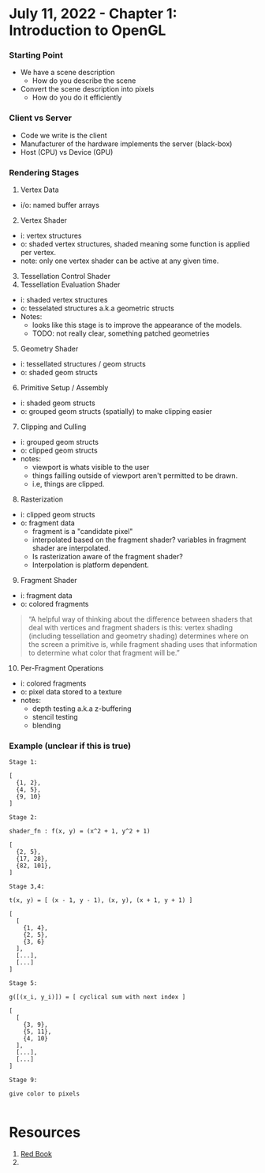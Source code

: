 # July 11, 2022 - Chapter 1: Introduction to OpenGL

### Starting Point

* We have a scene description
  - How do you describe the scene
* Convert the scene description into pixels
  - How do you do it efficiently

### Client vs Server

* Code we write is the client
* Manufacturer of the hardware implements the server (black-box)
* Host (CPU) vs Device (GPU)

### Rendering Stages

1. Vertex Data
  - i/o: named buffer arrays
2. Vertex Shader
  - i: vertex structures
  - o: shaded vertex structures, shaded meaning some function is applied per vertex.
  - note: only one vertex shader can be active at any given time.
3. Tessellation Control Shader
4. Tessellation Evaluation Shader
  - i: shaded vertex structures
  - o: tesselated structures a.k.a geometric structs
  - Notes:
    * looks like this stage is to improve the appearance of the models.
    * TODO: not really clear, something patched geometries
5. Geometry Shader
  - i: tessellated structures / geom structs
  - o: shaded geom structs
6. Primitive Setup / Assembly
  - i: shaded geom structs
  - o: grouped geom structs (spatially) to make clipping easier
7. Clipping and Culling
  - i: grouped geom structs
  - o: clipped geom structs
  - notes:
    * viewport is whats visible to the user
    * things failling outside of viewport aren't permitted to be drawn.
    * i.e, things are clipped.
8. Rasterization
  - i: clipped geom structs
  - o: fragment data
    * fragment is a "candidate pixel"
    * interpolated based on the fragment shader? variables in fragment shader are interpolated.
    * Is rasterization aware of the fragment shader?
    * Interpolation is platform dependent.
9. Fragment Shader
  - i: fragment data
  - o: colored fragments

> “A helpful way of thinking about the difference between shaders that
deal with vertices and fragment shaders is this: vertex shading (including
tessellation and geometry shading) determines where on the screen a primitive
is, while fragment shading uses that information to determine what color that
fragment will be.”

10. Per-Fragment Operations
  - i: colored fragments
  - o: pixel data stored to a texture
  - notes:
    * depth testing a.k.a z-buffering
    * stencil testing
    * blending

### Example (unclear if this is true)

```
Stage 1:

[
  {1, 2},
  {4, 5},
  {9, 10}
]

Stage 2:

shader_fn : f(x, y) = (x^2 + 1, y^2 + 1)

[
  {2, 5},
  {17, 28},
  {82, 101},
]

Stage 3,4:

t(x, y) = [ (x - 1, y - 1), (x, y), (x + 1, y + 1) ]

[
  [
    {1, 4},
    {2, 5},
    {3, 6}
  ],
  [...],
  [...]
]

Stage 5:

g([(x_i, y_i)]) = [ cyclical sum with next index ] 

[
  [
    {3, 9},
    {5, 11},
    {4, 10}
  ],
  [...],
  [...]
]

Stage 9:

give color to pixels
    
```


# Resources

1. [Red Book](https://www.oreilly.com/library/view/opengl-programming-guide/9780134495514/)
2. 

